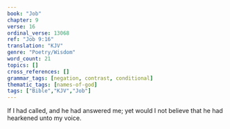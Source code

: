 ```yaml
---
book: "Job"
chapter: 9
verse: 16
ordinal_verse: 13068
ref: "Job 9:16"
translation: "KJV"
genre: "Poetry/Wisdom"
word_count: 21
topics: []
cross_references: []
grammar_tags: [negation, contrast, conditional]
thematic_tags: [names-of-god]
tags: ["Bible","KJV","Job"]
---
```

If I had called, and he had answered me; yet would I not believe that he had hearkened unto my voice.
